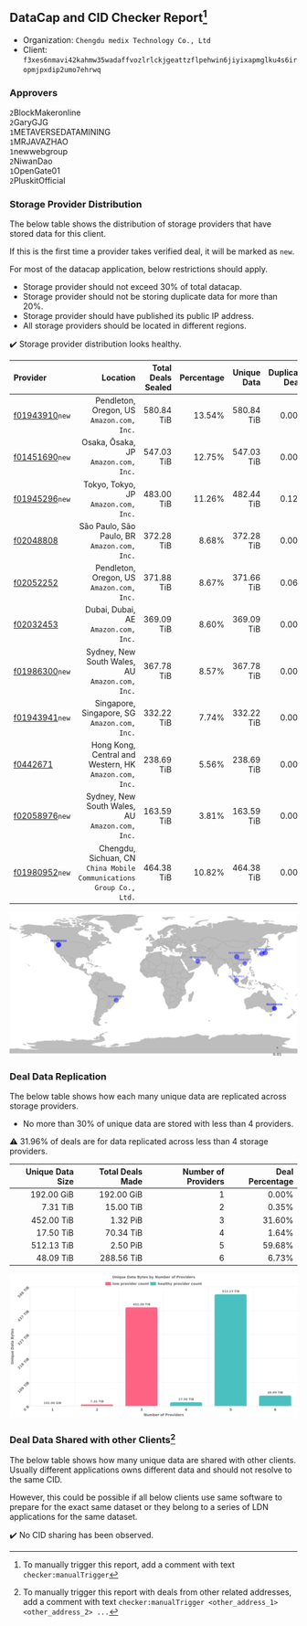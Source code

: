 ## DataCap and CID Checker Report[^1]
 - Organization: `Chengdu medix Technology Co., Ltd`
 - Client: `f3xes6nmavi42kahmw35wadaffvozlrlckjgeattzflpehwin6jiyixapmglku4s6iropmjpxdip2umo7ehrwq`
### Approvers
`2`BlockMakeronline<br/>`2`GaryGJG<br/>`1`METAVERSEDATAMINING<br/>`1`MRJAVAZHAO<br/>`1`newwebgroup<br/>`2`NiwanDao<br/>`1`OpenGate01<br/>`2`PluskitOfficial

### Storage Provider Distribution
The below table shows the distribution of storage providers that have stored data for this client.

If this is the first time a provider takes verified deal, it will be marked as `new`.

For most of the datacap application, below restrictions should apply.
 - Storage provider should not exceed 30% of total datacap.
 - Storage provider should not be storing duplicate data for more than 20%.
 - Storage provider should have published its public IP address.
 - All storage providers should be located in different regions.

✔️ Storage provider distribution looks healthy.

| Provider                                                    |                                                               Location | Total Deals Sealed | Percentage | Unique Data | Duplicate Deals |
| :---------------------------------------------------------- | ---------------------------------------------------------------------: | -----------------: | ---------: | ----------: | --------------: |
| [f01943910](https://filfox.info/en/address/f01943910)`new`  |                           Pendleton, Oregon, US<br/>`Amazon.com, Inc.` |         580.84 TiB |     13.54% |  580.84 TiB |           0.00% |
| [f01451690](https://filfox.info/en/address/f01451690)`new`  |                                Osaka, Ōsaka, JP<br/>`Amazon.com, Inc.` |         547.03 TiB |     12.75% |  547.03 TiB |           0.00% |
| [f01945296](https://filfox.info/en/address/f01945296)`new`  |                                Tokyo, Tokyo, JP<br/>`Amazon.com, Inc.` |         483.00 TiB |     11.26% |  482.44 TiB |           0.12% |
| [f02048808](https://filfox.info/en/address/f02048808)       |                        São Paulo, São Paulo, BR<br/>`Amazon.com, Inc.` |         372.28 TiB |      8.68% |  372.28 TiB |           0.00% |
| [f02052252](https://filfox.info/en/address/f02052252)       |                           Pendleton, Oregon, US<br/>`Amazon.com, Inc.` |         371.88 TiB |      8.67% |  371.66 TiB |           0.06% |
| [f02032453](https://filfox.info/en/address/f02032453)       |                                Dubai, Dubai, AE<br/>`Amazon.com, Inc.` |         369.09 TiB |      8.60% |  369.09 TiB |           0.00% |
| [f01986300](https://filfox.info/en/address/f01986300)`new`  |                     Sydney, New South Wales, AU<br/>`Amazon.com, Inc.` |         367.78 TiB |      8.57% |  367.78 TiB |           0.00% |
| [f01943941](https://filfox.info/en/address/f01943941)`new`  |                        Singapore, Singapore, SG<br/>`Amazon.com, Inc.` |         332.22 TiB |      7.74% |  332.22 TiB |           0.00% |
| [f0442671](https://filfox.info/en/address/f0442671)         |              Hong Kong, Central and Western, HK<br/>`Amazon.com, Inc.` |         238.69 TiB |      5.56% |  238.69 TiB |           0.00% |
| [f02058976](https://filfox.info/en/address/f02058976)`new`  |                     Sydney, New South Wales, AU<br/>`Amazon.com, Inc.` |         163.59 TiB |      3.81% |  163.59 TiB |           0.00% |
| [f01980952](https://filfox.info/en/address/f01980952)`new`  | Chengdu, Sichuan, CN<br/>`China Mobile Communications Group Co., Ltd.` |         464.38 TiB |     10.82% |  464.38 TiB |           0.00% |

<img src="https://raw.githubusercontent.com/data-preservation-programs/filplus-checker-assets/main/filecoin-project/filecoin-plus-large-datasets/issues/881/1689321585214.png"/>

### Deal Data Replication
The below table shows how each many unique data are replicated across storage providers.

- No more than 30% of unique data are stored with less than 4 providers.

⚠️ 31.96% of deals are for data replicated across less than 4 storage providers.

| Unique Data Size | Total Deals Made | Number of Providers | Deal Percentage |
| ---------------: | ---------------: | ------------------: | --------------: |
|       192.00 GiB |       192.00 GiB |                   1 |           0.00% |
|         7.31 TiB |        15.00 TiB |                   2 |           0.35% |
|       452.00 TiB |         1.32 PiB |                   3 |          31.60% |
|        17.50 TiB |        70.34 TiB |                   4 |           1.64% |
|       512.13 TiB |         2.50 PiB |                   5 |          59.68% |
|        48.09 TiB |       288.56 TiB |                   6 |           6.73% |

<img src="https://raw.githubusercontent.com/data-preservation-programs/filplus-checker-assets/main/filecoin-project/filecoin-plus-large-datasets/issues/881/1689321586318.png"/>

### Deal Data Shared with other Clients[^3]
The below table shows how many unique data are shared with other clients.
Usually different applications owns different data and should not resolve to the same CID.

However, this could be possible if all below clients use same software to prepare for the exact same dataset or they belong to a series of LDN applications for the same dataset.

✔️ No CID sharing has been observed.

[^1]: To manually trigger this report, add a comment with text `checker:manualTrigger`

[^2]: Deals from those addresses are combined into this report as they are specified with `checker:manualTrigger`

[^3]: To manually trigger this report with deals from other related addresses, add a comment with text `checker:manualTrigger <other_address_1> <other_address_2> ...`
